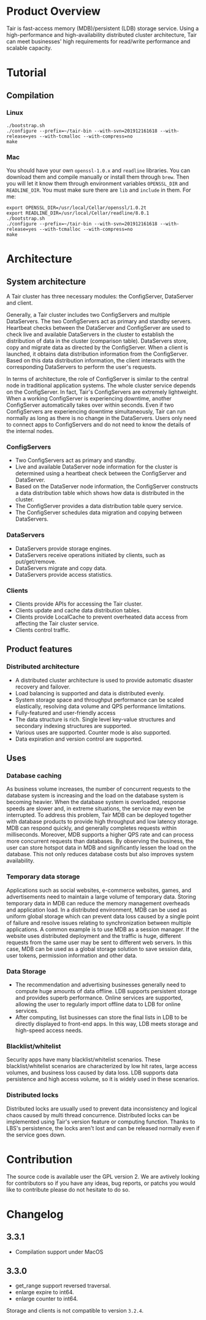 # Product Overview

Tair is fast-access memory (MDB)/persistent (LDB) storage service. Using a high-performance and high-availability distributed cluster architecture, Tair can meet businesses' high requirements for read/write performance and scalable capacity.

# Tutorial
## Compilation
### Linux
```shell
./bootstrap.sh
./configure --prefix=~/tair-bin --with-svn=201912161618 --with-release=yes --with-tcmalloc --with-compress=no
make
```

### Mac
You should have your own `openssl-1.0.x` and `readline` libraries. You can download them and compile manually or install them through `brew`. Then you will let it know them through environment variables `OPENSSL_DIR` and `READLINE_DIR`. You must make sure there are `lib` and `include` in them. For me:
```shell
export OPENSSL_DIR=/usr/local/Cellar/openssl/1.0.2t
export READLINE_DIR=/usr/local/Cellar/readline/8.0.1
./bootstrap.sh
./configure --prefix=~/tair-bin --with-svn=201912161618 --with-release=yes --with-tcmalloc --with-compress=no
make
```

# Architecture

## System architecture

A Tair cluster has three necessary modules: the ConfigServer, DataServer and client.

Generally, a Tair cluster includes two ConfigServers and multiple DataServers. The two ConfigServers act as primary and standby servers. Heartbeat checks between the DataServer and ConfigServer are used to check live and available DataServers in the cluster to establish the distribution of data in the cluster (comparison table). DataServers store, copy and migrate data as directed by the ConfigServer. When a client is launched, it obtains data distribution information from the ConfigServer. Based on this data distribution information, the client interacts with the corresponding DataServers to perform the user's requests.

In terms of architecture, the role of ConfigServer is similar to the central node in traditional application systems. The whole cluster service depends on the ConfigServer. In fact, Tair's ConfigServers are extremely lightweight. When a working ConfigServer is experiencing downtime, another ConfigServer automatically takes over within seconds. Even if two ConfigServers are experiencing downtime simultaneously, Tair can run normally as long as there is no change in the DataServers. Users only need to connect apps to ConfigServers and do not need to know the details of the internal nodes.

### ConfigServers

* Two ConfigServers act as primary and standby.
* Live and available DataServer node information for the cluster is determined using a heartbeat check between the ConfigServer and DataServer.
* Based on the DataServer node information, the ConfigServer constructs a data distribution table which shows how data is distributed in the cluster.
* The ConfigServer provides a data distribution table query service.
* The ConfigServer schedules data migration and copying between DataServers.

### DataServers

* DataServers provide storage engines.
* DataServers receive operations initiated by clients, such as put/get/remove.
* DataServers migrate and copy data.
* DataServers provide access statistics.

### Clients

* Clients provide APIs for accessing the Tair cluster.
* Clients update and cache data distribution tables.
* Clients provide LocalCache to prevent overheated data access from affecting the Tair cluster service.
* Clients control traffic.

## Product features

### Distributed architecture

* A distributed cluster architecture is used to provide automatic disaster recovery and failover.
* Load balancing is supported and data is distributed evenly.
* System storage space and throughput performance can be scaled elastically, resolving data volume and QPS performance limitations.
* Fully-featured and user-friendly access
* The data structure is rich. Single level key-value structures and secondary indexing structures are supported.
* Various uses are supported. Counter mode is also supported.
* Data expiration and version control are supported.

## Uses

### Database caching

As business volume increases, the number of concurrent requests to the database system is increasing and the load on the database system is becoming heavier. When the database system is overloaded, response speeds are slower and, in extreme situations, the service may even be interrupted. To address this problem, Tair MDB can be deployed together with database products to provide high throughput and low latency storage.
MDB can respond quickly, and generally completes requests within milliseconds. Moreover, MDB supports a higher QPS rate and can process more concurrent requests than databases. By observing the business, the user can store hotspot data in MDB and significantly lessen the load on the database. This not only reduces database costs but also improves system availability.

### Temporary data storage

Applications such as social websites, e-commerce websites, games, and advertisements need to maintain a large volume of temporary data. Storing temporary data in MDB can reduce the memory management overheads and application load.
In a distributed environment, MDB can be used as uniform global storage which can prevent data loss caused by a single point of failure and resolve issues relating to synchronization between multiple applications.
A common example is to use MDB as a session manager. If the website uses distributed deployment and the traffic is huge, different requests from the same user may be sent to different web servers. In this case, MDB can be used as a global storage solution to save session data, user tokens, permission information and other data.

### Data Storage

* The recommendation and advertising businesses generally need to compute huge amounts of data offline. LDB supports persistent storage and provides superb performance. Online services are supported, allowing the user to regularly import offline data to LDB for online services.
* After computing, list businesses can store the final lists in LDB to be directly displayed to front-end apps. In this way, LDB meets storage and high-speed access needs.

### Blacklist/whitelist

Security apps have many blacklist/whitelist scenarios. These blacklist/whitelist scenarios are characterized by low hit rates, large access volumes, and business loss caused by data loss. LDB supports data persistence and high access volume, so it is widely used in these scenarios.

### Distributed locks

Distributed locks are usually used to prevent data inconsistency and logical chaos caused by multi thread concurrence. Distributed locks can be implemented using Tair's version feature or computing function. Thanks to LBS's persistence, the locks aren't lost and can be released normally even if the service goes down.


# Contribution

The source code is available user the GPL version 2. We are avtively looking for contributors so if you have any ideas, bug reports, or patchs you would like to contribute please do not hesitate to do so.

# Changelog
## 3.3.1
* Compilation support under MacOS

## 3.3.0
* get_range support reversed traversal.
* enlarge expire to int64.
* enlarge counter to int64.

Storage and clients is not compatible to version `3.2.4`.

